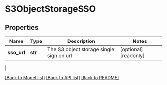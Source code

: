 # S3ObjectStorageSSO

## Properties
| Name | Type | Description | Notes |
------------ | ------------- | ------------- | -------------
| **sso_url** | **str** | The S3 object storage single sign on url | [optional] [readonly] 
 |

[[Back to Model list]](../README.md#documentation-for-models) [[Back to API list]](../README.md#documentation-for-api-endpoints) [[Back to README]](../README.md)


